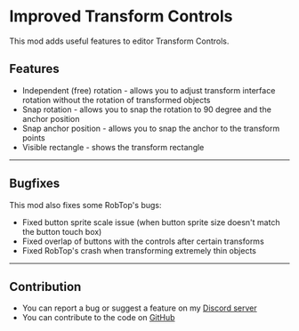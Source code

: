 # Improved Transform Controls

This mod adds useful features to editor <cy>Transform Controls</c>.

## Features
- <cg>Independent (free) rotation</c> - allows you to adjust transform interface rotation without the rotation of transformed objects
- <cg>Snap rotation</c> - allows you to snap the rotation to 90 degree and the anchor position
- <cg>Snap anchor position</c> - allows you to snap the anchor to the transform points
- <cg>Visible rectangle</c> - shows the transform rectangle

---

## Bugfixes
This mod also fixes some <cl>RobTop's</c> bugs:
- Fixed button sprite scale issue (when button sprite size doesn't match the button touch box)
- Fixed overlap of buttons with the controls after certain transforms
- Fixed RobTop's <cr>crash</c> when transforming extremely thin objects

---

## Contribution

- You can report a bug or suggest a feature on my [Discord server](https://discord.gg/wcWvtKHP8n)
- You can contribute to the code on [GitHub](https://github.com/RazoomGD/geode-improved-transform-controls)
